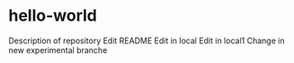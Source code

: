 # hello-world
Description of repository
Edit README
Edit in local
Edit in local1
Change in new experimental branche
